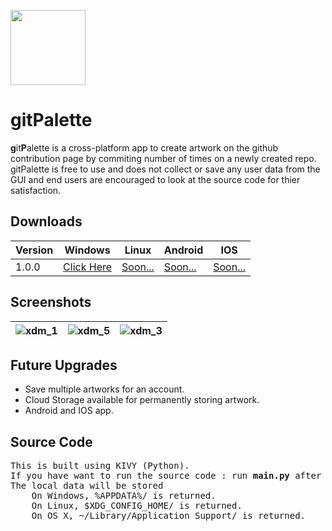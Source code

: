 <p id="downloads" >
	<img src="https://i.imgur.com/fACVyd1.png" height="120px"/>
	<h1 >gitPalette</h1>
</p>

**g**it**P**alette is a cross-platform app to create artwork on the github contribution page by commiting number of times on a newly created repo.
gitPalette is free to use and does not collect or save any user data from the GUI and end users are encouraged to look at the source code for thier satisfaction.


## Downloads

| Version | Windows | Linux | Android | IOS |
| --- | --- | --- | --- | --- |
| 1.0.0 | [Click Here][101] | [Soon...][102] | [Soon...][103] | [Soon...][104]


## Screenshots

| ![xdm_1][01] | ![xdm_5][02] | ![xdm_3][03] |
| --- | --- | --- |


## Future Upgrades
- Save multiple artworks for an account.
- Cloud Storage available for permanently storing artwork.
- Android and IOS app.

## Source Code
<pre>
This is built using KIVY (Python).
If you have want to run the source code : run <b>main.py</b> after installing kivy dependencies.
The local data will be stored
	On Windows, %APPDATA%/<app_name> is returned.
	On Linux, $XDG_CONFIG_HOME/<app_name> is returned.
	On OS X, ~/Library/Application Support/<app_name> is returned.
</pre>

[//]: #ImageLinks
[01]: https://i.imgur.com/DGrgad5.png
[02]: https://i.imgur.com/pqddelL.png
[03]: https://i.imgur.com/Mpx2I7w.png

[//]: #DownloadLinks
[101]: #
[102]: #
[103]: #
[104]: #
